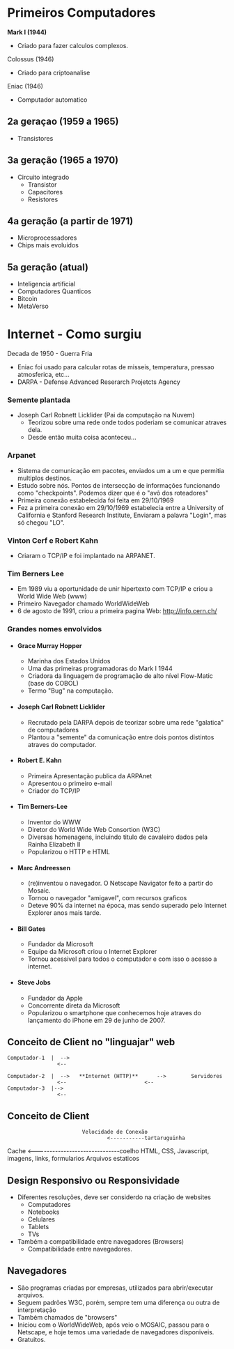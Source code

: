 # Primeiros Computadores

**Mark I (1944)**
* Criado para fazer calculos complexos.

Colossus (1946)
* Criado para criptoanalise

Eniac (1946)
* Computador automatico

## 2a geraçao (1959 a 1965)
* Transistores

## 3a geração (1965 a 1970)
* Circuito integrado
  * Transistor
  * Capacitores
  * Resistores

## 4a geração (a partir de 1971)
* Microprocessadores
* Chips mais evoluidos

## 5a geração (atual)
* Inteligencia artificial
* Computadores Quanticos
* Bitcoin
* MetaVerso


# Internet - Como surgiu

Decada de 1950 - Guerra Fria
*   Eniac foi usado para calcular rotas de misseis, temperatura, pressao atmosferica, etc...
*   DARPA - Defense Advanced Reserarch Projetcts Agency

### Semente plantada
* Joseph Carl Robnett Licklider (Pai da computação na Nuvem)
  * Teorizou sobre uma rede onde todos poderiam se comunicar atraves dela.
  * Desde então muita coisa aconteceu...

### Arpanet
* Sistema de comunicação em pacotes, enviados um a um e que permitia multiplos destinos.
* Estudo sobre nós. Pontos de intersecção de informações funcionando como "checkpoints". Podemos dizer que é o "avô dos roteadores"
* Primeira conexão estabelecida foi feita em 29/10/1969
* Fez a primeira conexão em 29/10/1969 estabelecia entre a University of California e Stanford Research Institute, Enviaram a  palavra "Login", mas só chegou "LO".

### Vinton Cerf e Robert Kahn
* Criaram o TCP/IP e foi implantado na ARPANET.

### Tim Berners Lee
* Em 1989 viu a oportunidade de unir hipertexto com TCP/IP e criou a World Wide Web (www)
* Primeiro Navegador chamado WorldWideWeb
* 6 de agosto de 1991, criou a primeira pagina Web:  http://info.cern.ch/

### Grandes nomes envolvidos
* #### Grace Murray Hopper
  * Marinha dos Estados Unidos
  * Uma das primeiras programadoras do Mark I 1944
  * Criadora da linguagem de programação de alto nível Flow-Matic (base do COBOL)
  * Termo "Bug" na computação.

* #### Joseph Carl Robnett Licklider
  * Recrutado pela DARPA depois de teorizar sobre uma rede "galatica" de computadores
  * Plantou a "semente" da comunicação entre dois pontos distintos atraves do computador.

* #### Robert E. Kahn
  * Primeira Apresentação publica da ARPAnet
  * Apresentou o primeiro e-mail
  * Criador do TCP/IP

* #### Tim Berners-Lee
  * Inventor do WWW
  * Diretor do World Wide Web Consortion (W3C)
  * Diversas homenagens, incluindo titulo de cavaleiro dados pela Rainha Elizabeth II
  * Popularizou o HTTP e HTML

* #### Marc Andreessen
  * (re)inventou o navegador. O Netscape Navigator feito a partir do Mosaic.
  * Tornou o navegador "amigavel", com recursos graficos
  * Deteve 90% da internet na época, mas sendo superado pelo Internet Explorer anos mais tarde.

* #### Bill Gates
  * Fundador da Microsoft
  * Equipe da Microsoft criou o Internet Explorer
  * Tornou acessivel para todos o computador e com isso o acesso a internet.

* #### Steve Jobs
  * Fundador da Apple
  * Concorrente direta da Microsoft
  * Popularizou o smartphone que conhecemos hoje atraves do lançamento do iPhone em 29 de junho de 2007.

## Conceito de Client no "linguajar" web

    Computador-1  |  -->
                    <--
    
    Computador-2  |  -->   **Internet (HTTP)**      -->        Servidores
                    <--                         <--
    Computador-3  |-->
                    <--

## Conceito de Client

                            Velocidade de Conexão
                                    <-----------tartaruguinha
Cache            <------------------------------coelho
                    HTML, CSS, Javascript, imagens, links, formularios
                    Arquivos estaticos

## Design Responsivo ou Responsividade
* Diferentes resoluções, deve ser considerdo na criação de websites
  * Computadores
  * Notebooks
  * Celulares
  * Tablets
  * TVs
* Também a compatibilidade entre navegadores (Browsers)
  * Compatibilidade entre navegadores.


## Navegadores
* São programas criadas por empresas, utilizados para abrir/executar arquivos.
* Seguem padrões W3C, porém, sempre tem uma diferença ou outra de interpretação
* Também chamados de "browsers"
* Iniciou com o WorldWideWeb, após veio o MOSAIC, passou para o Netscape, e hoje temos uma variedade de navegadores disponiveis.
* Gratuitos.

